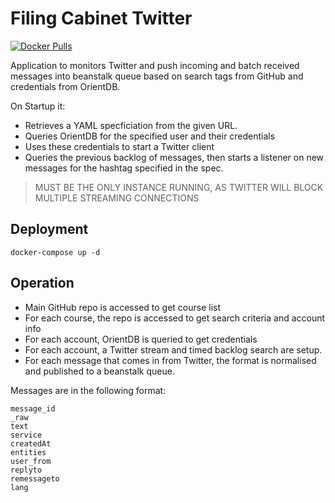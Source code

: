 # Filing Cabinet Twitter

[![Docker Pulls](https://img.shields.io/docker/pulls/connectedacademy/filingcabinet-twitter.svg)](https://hub.docker.com/r/connectedacademy/filingcabinet-twitter/)

Application to monitors Twitter and push incoming and batch received messages into beanstalk queue based on search tags from GitHub and credentials from OrientDB.

On Startup it:

- Retrieves a YAML specficiation from the given URL.
- Queries OrientDB for the specified user and their credentials
- Uses these credentials to start a Twitter client
- Queries the previous backlog of messages, then starts a listener on new messages for the hashtag specified in the spec.

> MUST BE THE ONLY INSTANCE RUNNING, AS TWITTER WILL BLOCK MULTIPLE STREAMING CONNECTIONS

## Deployment

`docker-compose up -d`

## Operation

- Main GitHub repo is accessed to get course list
- For each course, the repo is accessed to get search criteria and account info
- For each account, OrientDB is queried to get credentials
- For each account, a Twitter stream and timed backlog search are setup.
- For each message that comes in from Twitter, the format is normalised and published to a beanstalk queue.

Messages are in the following format:
```
message_id
_raw
text
service
createdAt
entities
user_from
replyto
remessageto
lang
```